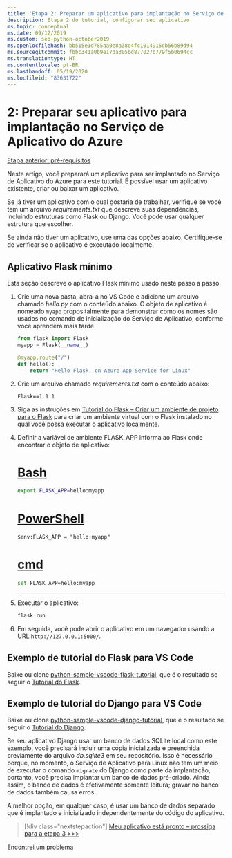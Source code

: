 ```yaml
---
title: 'Etapa 2: Preparar um aplicativo para implantação no Serviço de Aplicativo do Azure no Linux usando o Visual Studio Code'
description: Etapa 2 do tutorial, configurar seu aplicativo
ms.topic: conceptual
ms.date: 09/12/2019
ms.custom: seo-python-october2019
ms.openlocfilehash: bb515e1d785aa0e8a38e4fc1014915db56b89d94
ms.sourcegitcommit: fbbc341a0b9e17da305bd877027b779f5b0694cc
ms.translationtype: HT
ms.contentlocale: pt-BR
ms.lasthandoff: 05/19/2020
ms.locfileid: "83631722"
---
```

# <a name="2-prepare-your-app-for-deployment-to-azure-app-service"></a>2: Preparar seu aplicativo para implantação no Serviço de Aplicativo do Azure

[Etapa anterior: pré-requisitos](tutorial-deploy-app-service-on-linux-01.md)

Neste artigo, você preparará um aplicativo para ser implantado no Serviço de Aplicativo do Azure para este tutorial. É possível usar um aplicativo existente, criar ou baixar um aplicativo.

Se já tiver um aplicativo com o qual gostaria de trabalhar, verifique se você tem um arquivo *requirements.txt* que descreve suas dependências, incluindo estruturas como Flask ou Django. Você pode usar qualquer estrutura que escolher.

Se ainda não tiver um aplicativo, use uma das opções abaixo. Certifique-se de verificar se o aplicativo é executado localmente.

## <a name="minimal-flask-app"></a>Aplicativo Flask mínimo

Esta seção descreve o aplicativo Flask mínimo usado neste passo a passo.

1. Crie uma nova pasta, abra-a no VS Code e adicione um arquivo chamado *hello.py* com o conteúdo abaixo. O objeto de aplicativo é nomeado `myapp` propositalmente para demonstrar como os nomes são usados no comando de inicialização do Serviço de Aplicativo, conforme você aprenderá mais tarde.

    ```python
    from flask import Flask
    myapp = Flask(__name__)

    @myapp.route("/")
    def hello():
        return "Hello Flask, on Azure App Service for Linux"
    ```

1. Crie um arquivo chamado *requirements.txt* com o conteúdo abaixo:

    ```text
    Flask==1.1.1
    ```

1. Siga as instruções em [Tutorial do Flask – Criar um ambiente de projeto para o Flask](https://code.visualstudio.com/docs/python/tutorial-flask#create-a-project-environment-for-flask) para criar um ambiente virtual com o Flask instalado no qual você possa executar o aplicativo localmente.

1. Definir a variável de ambiente FLASK_APP informa ao Flask onde encontrar o objeto de aplicativo:

   # <a name="bash"></a>[Bash](#tab/bash)

    ```bash
    export FLASK_APP=hello:myapp
    ```

    # <a name="powershell"></a>[PowerShell](#tab/powershell)

    ```ps
    $env:FLASK_APP = "hello:myapp"
    ```

    # <a name="cmd"></a>[cmd](#tab/cmd)

    ```bash
    set FLASK_APP=hello:myapp
    ```

    ---

1. Executar o aplicativo:

    ```cmd
    flask run
    ```

1. Em seguida, você pode abrir o aplicativo em um navegador usando a URL `http://127.0.0.1:5000/`.

## <a name="vs-code-flask-tutorial-sample"></a>Exemplo de tutorial do Flask para VS Code

Baixe ou clone [python-sample-vscode-flask-tutorial](https://github.com/Microsoft/python-sample-vscode-flask-tutorial), que é o resultado se seguir o [Tutorial do Flask](https://code.visualstudio.com/docs/python/tutorial-flask).

## <a name="vs-code-django-tutorial-sample"></a>Exemplo de tutorial do Django para VS Code

Baixe ou clone [python-sample-vscode-django-tutorial](https://github.com/Microsoft/python-sample-vscode-django-tutorial), que é o resultado se seguir o [Tutorial do Django](https://code.visualstudio.com/docs/python/tutorial-django).

Se seu aplicativo Django usar um banco de dados SQLite local como este exemplo, você precisará incluir uma cópia inicializada e preenchida previamente do arquivo *db.sqlite3* em seu repositório. Isso é necessário porque, no momento, o Serviço de Aplicativo para Linux não tem um meio de executar o comando `migrate` do Django como parte da implantação, portanto, você precisa implantar um banco de dados pré-criado. Ainda assim, o banco de dados é efetivamente somente leitura; gravar no banco de dados também causa erros.

A melhor opção, em qualquer caso, é usar um banco de dados separado que é implantado e inicializado independentemente do código do aplicativo.

> [!div class="nextstepaction"]
> [Meu aplicativo está pronto – prossiga para a etapa 3 >>>](tutorial-deploy-app-service-on-linux-03.md)

[Encontrei um problema](https://www.research.net/r/PWZWZ52?tutorial=vscode-appservice-python&step=02-prepare-app)
